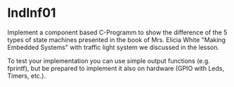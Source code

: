# IndInf01 #

Implement a component based C-Programm to show the difference of the 5 types of state machines presented in the book of Mrs. Elicia White "Making Embedded Systems" with traffic light system we discussed in the lesson.  

To test your implementation you can use simple output functions (e.g. fprintf), but be prepared to implement it also on hardware (GPIO with Leds, Timers, etc.).